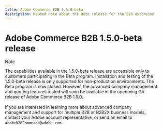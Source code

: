 ```yaml
---
title: Adobe Commerce B2B 1.5.0-beta
description: Reused note about the Beta release for the B2B extension
---
```

# Adobe Commerce B2B 1.5.0-beta release

>[!NOTE]
>
>The capabilities available in the 1.5.0-beta release are accessible only to customers participating in the Beta program. Installation and testing of the 1.5.0-beta release is only supported for non-production environments. The Beta program is now closed. However, the advanced company management and quoting features tested will soon be available in the upcoming GA release of Adobe Commerce B2B 1.5.0.<br><br>If you are interested in learning more about advanced company management and support for multiple B2B or B2B2X business models, contact your Adobe account representative, or send an email to `AdobeB2BCommerce@adobe.com`.
